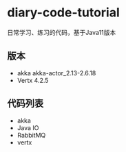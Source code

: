 # diary-code-tutorial
日常学习、练习的代码，基于Java11版本

## 版本
- akka akka-actor_2.13-2.6.18
- Vertx 4.2.5

## 代码列表
- akka
- Java IO
- RabbitMQ
- vertx
